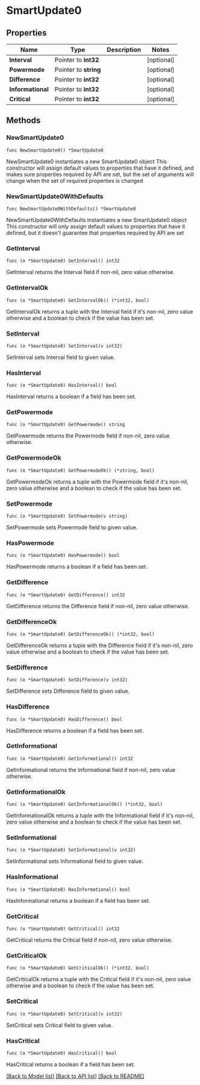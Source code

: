 # SmartUpdate0

## Properties

Name | Type | Description | Notes
------------ | ------------- | ------------- | -------------
**Interval** | Pointer to **int32** |  | [optional] 
**Powermode** | Pointer to **string** |  | [optional] 
**Difference** | Pointer to **int32** |  | [optional] 
**Informational** | Pointer to **int32** |  | [optional] 
**Critical** | Pointer to **int32** |  | [optional] 

## Methods

### NewSmartUpdate0

`func NewSmartUpdate0() *SmartUpdate0`

NewSmartUpdate0 instantiates a new SmartUpdate0 object
This constructor will assign default values to properties that have it defined,
and makes sure properties required by API are set, but the set of arguments
will change when the set of required properties is changed

### NewSmartUpdate0WithDefaults

`func NewSmartUpdate0WithDefaults() *SmartUpdate0`

NewSmartUpdate0WithDefaults instantiates a new SmartUpdate0 object
This constructor will only assign default values to properties that have it defined,
but it doesn't guarantee that properties required by API are set

### GetInterval

`func (o *SmartUpdate0) GetInterval() int32`

GetInterval returns the Interval field if non-nil, zero value otherwise.

### GetIntervalOk

`func (o *SmartUpdate0) GetIntervalOk() (*int32, bool)`

GetIntervalOk returns a tuple with the Interval field if it's non-nil, zero value otherwise
and a boolean to check if the value has been set.

### SetInterval

`func (o *SmartUpdate0) SetInterval(v int32)`

SetInterval sets Interval field to given value.

### HasInterval

`func (o *SmartUpdate0) HasInterval() bool`

HasInterval returns a boolean if a field has been set.

### GetPowermode

`func (o *SmartUpdate0) GetPowermode() string`

GetPowermode returns the Powermode field if non-nil, zero value otherwise.

### GetPowermodeOk

`func (o *SmartUpdate0) GetPowermodeOk() (*string, bool)`

GetPowermodeOk returns a tuple with the Powermode field if it's non-nil, zero value otherwise
and a boolean to check if the value has been set.

### SetPowermode

`func (o *SmartUpdate0) SetPowermode(v string)`

SetPowermode sets Powermode field to given value.

### HasPowermode

`func (o *SmartUpdate0) HasPowermode() bool`

HasPowermode returns a boolean if a field has been set.

### GetDifference

`func (o *SmartUpdate0) GetDifference() int32`

GetDifference returns the Difference field if non-nil, zero value otherwise.

### GetDifferenceOk

`func (o *SmartUpdate0) GetDifferenceOk() (*int32, bool)`

GetDifferenceOk returns a tuple with the Difference field if it's non-nil, zero value otherwise
and a boolean to check if the value has been set.

### SetDifference

`func (o *SmartUpdate0) SetDifference(v int32)`

SetDifference sets Difference field to given value.

### HasDifference

`func (o *SmartUpdate0) HasDifference() bool`

HasDifference returns a boolean if a field has been set.

### GetInformational

`func (o *SmartUpdate0) GetInformational() int32`

GetInformational returns the Informational field if non-nil, zero value otherwise.

### GetInformationalOk

`func (o *SmartUpdate0) GetInformationalOk() (*int32, bool)`

GetInformationalOk returns a tuple with the Informational field if it's non-nil, zero value otherwise
and a boolean to check if the value has been set.

### SetInformational

`func (o *SmartUpdate0) SetInformational(v int32)`

SetInformational sets Informational field to given value.

### HasInformational

`func (o *SmartUpdate0) HasInformational() bool`

HasInformational returns a boolean if a field has been set.

### GetCritical

`func (o *SmartUpdate0) GetCritical() int32`

GetCritical returns the Critical field if non-nil, zero value otherwise.

### GetCriticalOk

`func (o *SmartUpdate0) GetCriticalOk() (*int32, bool)`

GetCriticalOk returns a tuple with the Critical field if it's non-nil, zero value otherwise
and a boolean to check if the value has been set.

### SetCritical

`func (o *SmartUpdate0) SetCritical(v int32)`

SetCritical sets Critical field to given value.

### HasCritical

`func (o *SmartUpdate0) HasCritical() bool`

HasCritical returns a boolean if a field has been set.


[[Back to Model list]](../README.md#documentation-for-models) [[Back to API list]](../README.md#documentation-for-api-endpoints) [[Back to README]](../README.md)


